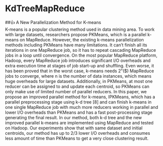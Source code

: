 # KdTreeMapReduce
##:+1: A	New	Parallelization	Method	for	K-means	 
   K-means is a popular clustering method used in data mining area. To work with large datasets, researchers propose PKMeans, which is a parallel k-means on MapReduce. However, the existing k-means parallelization methods including PKMeans have many limitations. It can’t finish all its iterations in one MapReduce job, so it has to repeat cascading MapReduce jobs in a loop until convergence. On the most popular MapReduce platform, Hadoop, every MapReduce job introduces significant I/O overheads and extra execution time at stages of job start-up and shuffling. Even worse, it has been proved that in the worst case, k-means needs 2"($) MapReduce jobs to converge, where n is the number of data instances, which means huge overheads for large datasets. Additionally, in PKMeans, at most one reducer can be assigned to and update each centroid, so PKMeans can only make use of limited number of parallel reducers. In this paper, we propose an improved parallel method for k-means, IPKMeans, which has a parallel preprocessing stage using k-d tree [8] and can finish k-means in one single MapReduce job with much more reducers working in parallel and lower I/O overheads than PKMeans and has a fast post-processing stage generating the final result. In our method, both k-d tree and the new improved parallel k-means are implemented using MapReduce and tested on Hadoop. Our experiments show that with same dataset and initial centroids, our method has up to 2/3 lower I/O overheads and consumes less amount of time than PKMeans to get a very close clustering result.   
